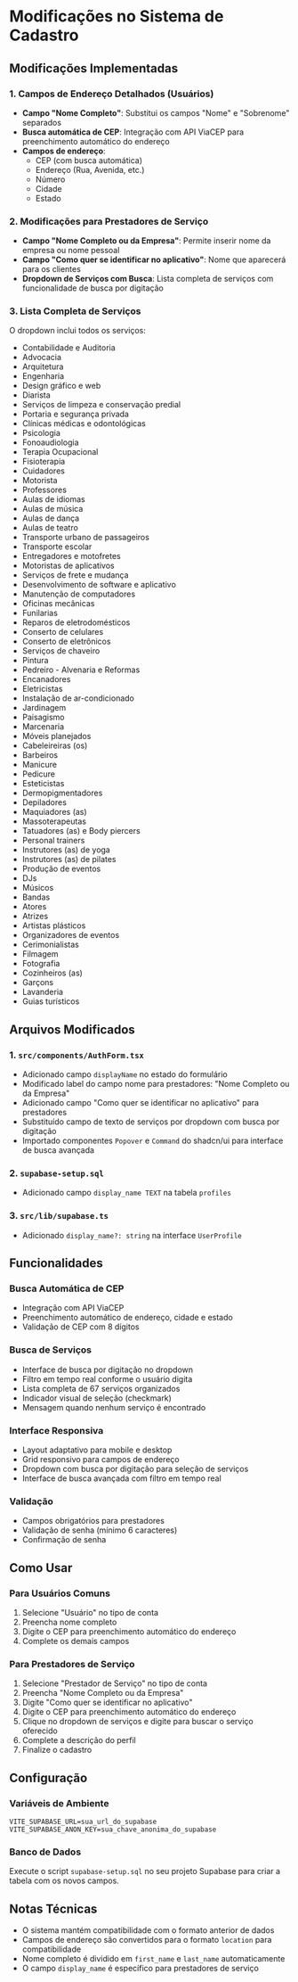 # Modificações no Sistema de Cadastro

## Modificações Implementadas

### 1. Campos de Endereço Detalhados (Usuários)
- **Campo "Nome Completo"**: Substitui os campos "Nome" e "Sobrenome" separados
- **Busca automática de CEP**: Integração com API ViaCEP para preenchimento automático do endereço
- **Campos de endereço**:
  - CEP (com busca automática)
  - Endereço (Rua, Avenida, etc.)
  - Número
  - Cidade
  - Estado

### 2. Modificações para Prestadores de Serviço
- **Campo "Nome Completo ou da Empresa"**: Permite inserir nome da empresa ou nome pessoal
- **Campo "Como quer se identificar no aplicativo"**: Nome que aparecerá para os clientes
- **Dropdown de Serviços com Busca**: Lista completa de serviços com funcionalidade de busca por digitação

### 3. Lista Completa de Serviços
O dropdown inclui todos os serviços:
- Contabilidade e Auditoria
- Advocacia
- Arquitetura
- Engenharia
- Design gráfico e web
- Diarista
- Serviços de limpeza e conservação predial
- Portaria e segurança privada
- Clínicas médicas e odontológicas
- Psicologia
- Fonoaudiologia
- Terapia Ocupacional
- Fisioterapia
- Cuidadores
- Motorista
- Professores
- Aulas de idiomas
- Aulas de música
- Aulas de dança
- Aulas de teatro
- Transporte urbano de passageiros
- Transporte escolar
- Entregadores e motofretes
- Motoristas de aplicativos
- Serviços de frete e mudança
- Desenvolvimento de software e aplicativo
- Manutenção de computadores
- Oficinas mecânicas
- Funilarias
- Reparos de eletrodomésticos
- Conserto de celulares
- Conserto de eletrônicos
- Serviços de chaveiro
- Pintura
- Pedreiro - Alvenaria e Reformas
- Encanadores
- Eletricistas
- Instalação de ar-condicionado
- Jardinagem
- Paisagismo
- Marcenaria
- Móveis planejados
- Cabeleireiras (os)
- Barbeiros
- Manicure
- Pedicure
- Esteticistas
- Dermopigmentadores
- Depiladores
- Maquiadores (as)
- Massoterapeutas
- Tatuadores (as) e Body piercers
- Personal trainers
- Instrutores (as) de yoga
- Instrutores (as) de pilates
- Produção de eventos
- DJs
- Músicos
- Bandas
- Atores
- Atrizes
- Artistas plásticos
- Organizadores de eventos
- Cerimonialistas
- Filmagem
- Fotografia
- Cozinheiros (as)
- Garçons
- Lavanderia
- Guias turísticos

## Arquivos Modificados

### 1. `src/components/AuthForm.tsx`
- Adicionado campo `displayName` no estado do formulário
- Modificado label do campo nome para prestadores: "Nome Completo ou da Empresa"
- Adicionado campo "Como quer se identificar no aplicativo" para prestadores
- Substituído campo de texto de serviços por dropdown com busca por digitação
- Importado componentes `Popover` e `Command` do shadcn/ui para interface de busca avançada

### 2. `supabase-setup.sql`
- Adicionado campo `display_name TEXT` na tabela `profiles`

### 3. `src/lib/supabase.ts`
- Adicionado `display_name?: string` na interface `UserProfile`

## Funcionalidades

### Busca Automática de CEP
- Integração com API ViaCEP
- Preenchimento automático de endereço, cidade e estado
- Validação de CEP com 8 dígitos

### Busca de Serviços
- Interface de busca por digitação no dropdown
- Filtro em tempo real conforme o usuário digita
- Lista completa de 67 serviços organizados
- Indicador visual de seleção (checkmark)
- Mensagem quando nenhum serviço é encontrado

### Interface Responsiva
- Layout adaptativo para mobile e desktop
- Grid responsivo para campos de endereço
- Dropdown com busca por digitação para seleção de serviços
- Interface de busca avançada com filtro em tempo real

### Validação
- Campos obrigatórios para prestadores
- Validação de senha (mínimo 6 caracteres)
- Confirmação de senha

## Como Usar

### Para Usuários Comuns
1. Selecione "Usuário" no tipo de conta
2. Preencha nome completo
3. Digite o CEP para preenchimento automático do endereço
4. Complete os demais campos

### Para Prestadores de Serviço
1. Selecione "Prestador de Serviço" no tipo de conta
2. Preencha "Nome Completo ou da Empresa"
3. Digite "Como quer se identificar no aplicativo"
4. Digite o CEP para preenchimento automático do endereço
5. Clique no dropdown de serviços e digite para buscar o serviço oferecido
6. Complete a descrição do perfil
7. Finalize o cadastro

## Configuração

### Variáveis de Ambiente
```env
VITE_SUPABASE_URL=sua_url_do_supabase
VITE_SUPABASE_ANON_KEY=sua_chave_anonima_do_supabase
```

### Banco de Dados
Execute o script `supabase-setup.sql` no seu projeto Supabase para criar a tabela com os novos campos.

## Notas Técnicas

- O sistema mantém compatibilidade com o formato anterior de dados
- Campos de endereço são convertidos para o formato `location` para compatibilidade
- Nome completo é dividido em `first_name` e `last_name` automaticamente
- O campo `display_name` é específico para prestadores de serviço 